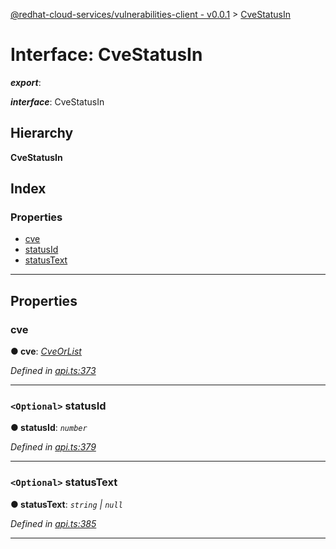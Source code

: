 [@redhat-cloud-services/vulnerabilities-client - v0.0.1](../README.md) > [CveStatusIn](../interfaces/cvestatusin.md)

# Interface: CveStatusIn

*__export__*: 

*__interface__*: CveStatusIn

## Hierarchy

**CveStatusIn**

## Index

### Properties

* [cve](cvestatusin.md#cve)
* [statusId](cvestatusin.md#statusid)
* [statusText](cvestatusin.md#statustext)

---

## Properties

<a id="cve"></a>

###  cve

**● cve**: *[CveOrList](cveorlist.md)*

*Defined in [api.ts:373](https://github.com/RedHatInsights/javascript-clients/blob/master/packages/vulnerabilities/api.ts#L373)*

___
<a id="statusid"></a>

### `<Optional>` statusId

**● statusId**: *`number`*

*Defined in [api.ts:379](https://github.com/RedHatInsights/javascript-clients/blob/master/packages/vulnerabilities/api.ts#L379)*

___
<a id="statustext"></a>

### `<Optional>` statusText

**● statusText**: *`string` \| `null`*

*Defined in [api.ts:385](https://github.com/RedHatInsights/javascript-clients/blob/master/packages/vulnerabilities/api.ts#L385)*

___

